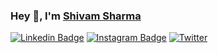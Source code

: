### Hey 👋, I'm [Shivam Sharma](https://github.com/shivamgithub8393/)

[![Linkedin Badge](https://img.shields.io/badge/-LinkedIn-0e76a8?style=flat-square&logo=Linkedin&logoColor=white)](https://www.linkedin.com/in/shivam-sharma-777913164/)
[![Instagram Badge](https://img.shields.io/badge/-Instagram-e4405f?style=flat-square&logo=Instagram&logoColor=white)](https://www.instagram.com/lazzy_programmer/)
[![Twitter](https://img.shields.io/twitter/url/https/twitter.com/cloudposse.svg?style=social&label=Follow%20%40cloudposse)](https://twitter.com/SharmaSh1997)



<!--
**shivamgithub8393/shivamgithub8393** is a ✨ _special_ ✨ repository because its `README.md` (this file) appears on your GitHub profile.

Here are some ideas to get you started:

- 🔭 I’m currently working on ...
- 🌱 I’m currently learning ...
- 👯 I’m looking to collaborate on ...
- 🤔 I’m looking for help with ...
- 💬 Ask me about ...
- 📫 How to reach me: ...
- 😄 Pronouns: ...
- ⚡ Fun fact: ...
-->
